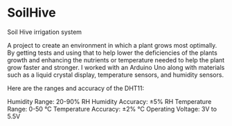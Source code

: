 # SoilHive
Soil Hive irrigation system

A project to create an environment in which a plant grows most optimally. By getting tests and using that to help lower the deficiencies of the plants growth and enhancing the nutrients or temperature needed to help the plant grow faster and stronger. I worked with an Arduino Uno along with materials such as a liquid crystal display, temperature sensors, and humidity sensors.


Here are the ranges and accuracy of the DHT11:

Humidity Range: 20-90% RH
Humidity Accuracy: ±5% RH
Temperature Range: 0-50 °C
Temperature Accuracy: ±2% °C
Operating Voltage: 3V to 5.5V



